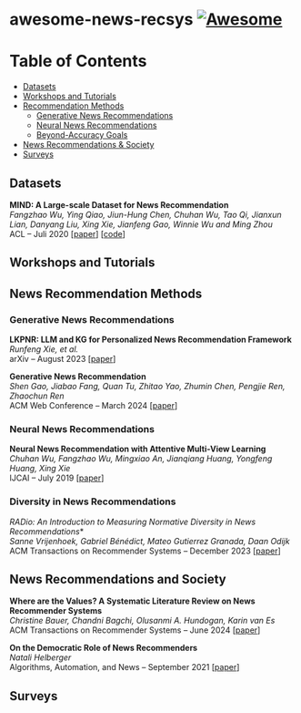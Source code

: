 # awesome-news-recsys [![Awesome](https://awesome.re/badge-flat2.svg)](https://awesome.re)

# Table of Contents

- [Datasets](#datasets)
- [Workshops and Tutorials](#workshops-and-tutorials)
- [Recommendation Methods](#news-recommender-systems)
  - [Generative News Recommendations](#generative-news-recommendations)
  - [Neural News Recommendations](#neural-news-recommendations)
  - [Beyond-Accuracy Goals](#beyond---accuracy-goals)
- [News Recommendations & Society](#news-recommendations-and-society)
- [Surveys](#surveys)

## Datasets

**MIND: A Large-scale Dataset for News Recommendation**  
*Fangzhao Wu, Ying Qiao, Jiun-Hung Chen, Chuhan Wu, Tao Qi, Jianxun Lian, Danyang Liu, Xing Xie, Jianfeng Gao, Winnie Wu and Ming Zhou*  
ACL – Juli 2020 [[paper](https://aclanthology.org/2020.acl-main.331/)] [[code](https://msnews.github.io/)]

## Workshops and Tutorials

## News Recommendation Methods

### Generative News Recommendations

**LKPNR: LLM and KG for Personalized News Recommendation Framework**\
*Runfeng Xie, et al.*\
arXiv – August 2023 [[paper](https://arxiv.org/abs/2308.12028)]

**Generative News Recommendation**\
*Shen Gao, Jiabao Fang, Quan Tu, Zhitao Yao, Zhumin Chen, Pengjie Ren, Zhaochun Ren*\
ACM Web Conference – March 2024 [[paper](https://dl.acm.org/doi/abs/10.1145/3589334.3645448)]

### Neural News Recommendations

**Neural News Recommendation with Attentive Multi-View Learning**\
*Chuhan Wu, Fangzhao Wu, Mingxiao An, Jianqiang Huang, Yongfeng Huang, Xing Xie*\
IJCAI – July 2019 [[paper](https://www.ijcai.org/proceedings/2019/536)]

### Diversity in News Recommendations

**RADio*: An Introduction to Measuring Normative Diversity in News Recommendations**\
*Sanne Vrijenhoek, Gabriel Bénédict, Mateo Gutierrez Granada, Daan Odijk*\
ACM Transactions on Recommender Systems – December 2023 [[paper](https://dl.acm.org/doi/10.1145/3636465)]

## News Recommendations and Society

**Where are the Values? A Systematic Literature Review on News Recommender Systems**\
*Christine Bauer, Chandni Bagchi, Olusanmi A. Hundogan, Karin van Es*\
ACM Transactions on Recommender Systems – June 2024 [[paper](https://dl.acm.org/doi/pdf/10.1145/3654805)]

**On the Democratic Role of News Recommenders**\
*Natali Helberger*\
Algorithms, Automation, and News – September 2021 [[paper](https://www.routledge.com/Algorithms-Automation-and-News/Diakopoulos/p/book/9780367622121)]

## Surveys
